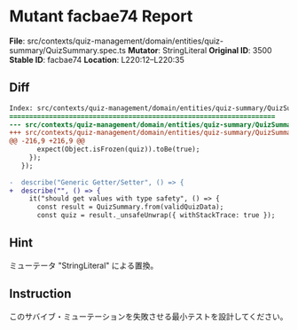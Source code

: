 # Mutant facbae74 Report

**File**: src/contexts/quiz-management/domain/entities/quiz-summary/QuizSummary.spec.ts
**Mutator**: StringLiteral
**Original ID**: 3500
**Stable ID**: facbae74
**Location**: L220:12–L220:35

## Diff

```diff
Index: src/contexts/quiz-management/domain/entities/quiz-summary/QuizSummary.spec.ts
===================================================================
--- src/contexts/quiz-management/domain/entities/quiz-summary/QuizSummary.spec.ts	original
+++ src/contexts/quiz-management/domain/entities/quiz-summary/QuizSummary.spec.ts	mutated #3500
@@ -216,9 +216,9 @@
       expect(Object.isFrozen(quiz)).toBe(true);
     });
   });
 
-  describe("Generic Getter/Setter", () => {
+  describe("", () => {
     it("should get values with type safety", () => {
       const result = QuizSummary.from(validQuizData);
       const quiz = result._unsafeUnwrap({ withStackTrace: true });
```

## Hint

ミューテータ "StringLiteral" による置換。

## Instruction

このサバイブ・ミューテーションを失敗させる最小テストを設計してください。
